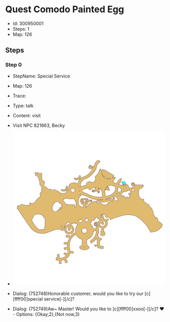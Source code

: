 # Quest Comodo Painted Egg

- Id: 300950001
- Steps: 1
- Map: 126

## Steps

### Step 0
- StepName:  Special Service
- Map:  126
- Trace:  
- Type:  talk
- Content:  visit
- Visit NPC 821663, Becky

- ![images/300950001_0.png](images/300950001_0.png)
- Dialog: (752748)Honorable customer, would you like to try our [c][ffff00]special service[-][/c]?
- Dialog: (752749)Aw~ Master! Would you like to [c][ffff00]xxoo[-][/c]? ❤ - Options: {Okay,2},{Not now,3}


